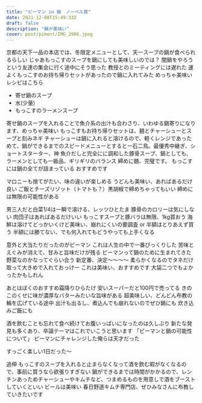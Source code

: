 ```yaml
---
title: "ピーマン in 鍋　ノーベル賞"
date: 2021-12-08T15:49:33Z
draft: false
description: "鍋が美味い"
cover: post/piment/IMG_2966.jpeg
---
```


京都の天下一品の本店では、冬限定メニューとして、天一スープの鍋が食べられるらしい
じゃあもっこすのスープを鍋にしても美味しいのでは？
闇鍋をやろうという友達の集会に行く途中にそう思った
教授とのミーティングには遅れた
運よくもっこすのお持ち帰りセットがあったので鍋に入れてみた
めっちゃ美味い
レシピはこちら

- 寄せ鍋のスープ
- 水(少量)
- もっこすのラーメンスープ

寄せ鍋のスープを入れることで魚介系の出汁も合わさり、いわゆる鍋寄りになります、めっちゃ美味い
もっこすもお持ち帰りセットは、麺とチャーシューとスープと刻みネギ
チャーシューは鍋に入れると溶けるので、軽くレンジであっためて、鍋ができるまでのスピードメニューとすると一石二鳥。最優秀中継ぎ、ショートスターター、神
魚介だしと完全にに調和した豚骨スープ、鍋としても、ラーメンとしても一級品、ギリギリのバランス
締めに麺、完璧です。
もっこすには鍋の全てが詰まっている
おすすめです

マロニーも捨てがたい、味の違いが楽しめる
うどんも美味い、あればあるだけ良い
ご飯とチーズリゾット（トマトも？）黒胡椒で締めちゃってもいい
締めには無限の可能性がある

男三人だと白菜1/4は一瞬で溶ける、レッツひとたま
豚骨のカロリーは気にしない
肉団子はあればあるだけいい
もっこすスープと豚バラは無限、1kg買おう
海鮮は溶けてどっかいくけど美味い、崩れにくいの要調査 or 半額はとりあえず買う
半額には勝てない、でも何入れてもどうやっても上手くなる

意外と大当たりだったのがピーマン
これは人生の中で一番びっくりした
苦味とえぐみが消えて、甘みと旨味だけが残る
ピーマンって鍋のために生まれてきた野菜なのかなってぐらい合う
新定番、決定〜〜〜〜
柔らかくなるのでタネだけ取って大きめで入れておっけー
これは美味い、おすすめです
大袋二つでもよかったかもしれん

あとはぼくのおすすめ霜降りひらたけ
安いスーパーだと100円で売ってる
きのこのくせに味が濃厚なバターみたいな旨味がある
超美味しい、どんどん布教の輪を広げている途中
出汁も出るし、煮込んでも崩れないのでぜひ鍋にも
炊き込みご飯にも

酒を飲むことも忘れて食べ続けてお腹いっぱいになったのは久しぶり
新たな発見も多くあり、卒論テーマはこれでいこうと思います
「ピーマンと鍋の可能性について」
ピーマンにチャレンジした俺らは天才だった

すっごく楽しい1日だった〜

追伸
もっこすのスープを入れると止まらなくなって酒を飲む暇がなくなるので、事前に買うなら欲張りすぎない
鍋ができるまでは時間がかかるので、レンチンあっためチャーシューやキムチなど、つまめるものを用意しで酒をブーストしていくといい
ビールは美味い
春日野道キムチ専門店、ぜひみなさんに布教していきたいです
